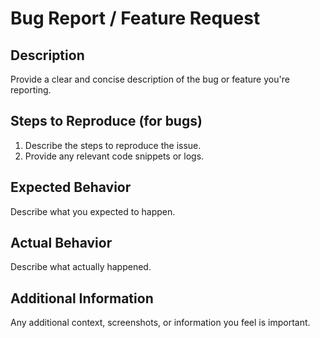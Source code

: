 # Bug Report / Feature Request

## Description
Provide a clear and concise description of the bug or feature you're reporting.

## Steps to Reproduce (for bugs)
1. Describe the steps to reproduce the issue.
2. Provide any relevant code snippets or logs.

## Expected Behavior
Describe what you expected to happen.

## Actual Behavior
Describe what actually happened.

## Additional Information
Any additional context, screenshots, or information you feel is important.
